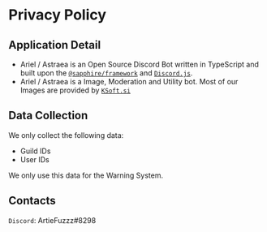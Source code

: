 # Privacy Policy

## Application Detail

* Ariel / Astraea  is an Open Source Discord Bot written in TypeScript and built upon the [`@sapphire/framework`](https://github.com/sapphiredev/framework) and [`Discord.js`](http://discord.js.org/).
* Ariel / Astraea is a Image, Moderation and Utility bot. Most of our Images are provided by [`KSoft.si`](https://api.ksoft.si)

## Data Collection

We only collect the following data:

* Guild IDs
* User IDs

We only use this data for the Warning System.

## Contacts

`Discord`: ArtieFuzzz#8298
